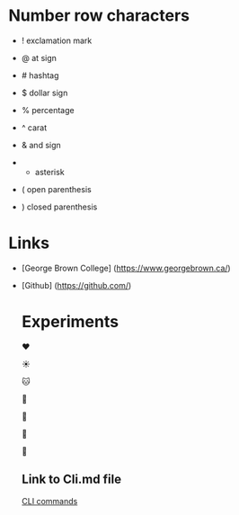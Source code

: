 # Number row characters
 
- ! exclamation mark
 
- @ at sign
 
- \# hashtag
 
- $ dollar sign
 
- % percentage
 
- ^ carat
 
- & and sign
 
- * asterisk
 
- ( open parenthesis
 
- ) closed parenthesis

 # Links

 - [George Brown College] (https://www.georgebrown.ca/)
 - [Github] (https://github.com/)

   # Experiments

   :heart:

   :sunny:

   :cat:

   :mushroom:

   :pizza:

   :butterfly:

   :turtle:

   ## Link to Cli.md file
   [CLI commands](docs/cli.md)
